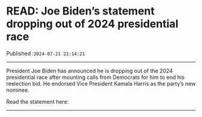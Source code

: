 # READ: Joe Biden’s statement dropping out of 2024 presidential race

Published :`2024-07-21 21:14:21`

---

President Joe Biden has announced he is dropping out of the 2024 presidential race after mounting calls from Democrats for him to end his reelection bid. He endorsed Vice President Kamala Harris as the party’s new nominee.

Read the statement here:

---

